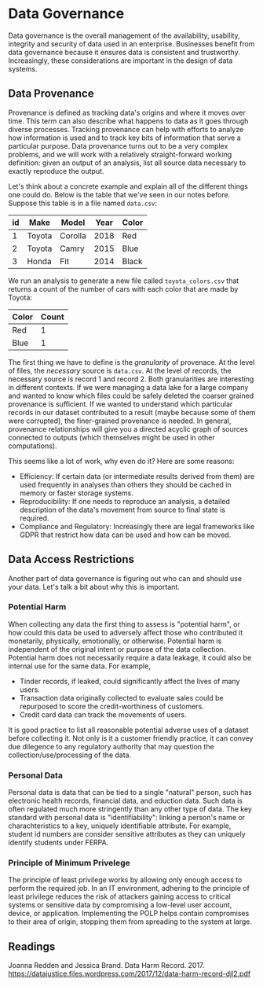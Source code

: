 # Data Governance
Data governance is the overall management of the availability, usability, integrity and security of data used in an enterprise. Businesses benefit from data governance because it ensures data is consistent and trustworthy. Increasingly, these considerations are important in the design of data systems.

## Data Provenance
Provenance is defined as tracking data's origins and where it moves over time. This term can also describe what happens to data as it goes through diverse processes. Tracking provenance can help with efforts to analyze how information is used and to track key bits of information that serve a particular purpose. Data provenance turns out to be a very complex problems, and we will work with a relatively straight-forward working definition: given an output of an analysis, list all source data necessary to exactly reproduce the output.

Let's think about a concrete example and explain all of the different things one could do. Below is the table that we've seen in our notes before. Suppose this table is in a file named `data.csv`:

|  id  | Make  | Model | Year | Color |
|----|----|----|----|----| 
|1| Toyota | Corolla | 2018 | Red |
|2| Toyota | Camry | 2015 | Blue |
|3| Honda | Fit | 2014 | Black |

We run an analysis to generate a new file called `toyota_colors.csv` that returns a count of the number of cars with each color that are made by Toyota:

|  Color  | Count  |
|----|----|
| Red  | 1 |
| Blue | 1 | 

The first thing we have to define is the *granularity* of provenace. At the level of files, the *necessary* source is `data.csv`. At the level of records, the necessary source is record 1 and record 2. Both granularities are interesting in different contexts. If we were managing a data lake for a large company and wanted to know which files could be safely deleted the coarser grained provenance is sufficient. If we wanted to understand which particular records in our dataset contributed to a result (maybe because some of them were corrupted), the finer-grained provenance is needed. In general, provenance relationships will give you a directed acyclic graph of sources connected to outputs (which themselves might be used in other computations).

This seems like a lot of work, why even do it? Here are some reasons:
- Efficiency: If certain data (or intermediate results derived from them) are used frequently in analyses than others they should be cached in memory or faster storage systems.
- Reproducibility: If one needs to reproduce an analysis, a detailed description of the data's movement from source to final state is required.
- Compliance and Regulatory: Increasingly there are legal frameworks like GDPR that restrict how data can be used and how can be moved.

## Data Access Restrictions
Another part of data governance is figuring out who can and should use your data. Let's talk a bit about why this is important. 

### Potential Harm
When collecting any data the first thing to assess is "potential harm", or how could this data be used to adversely affect those who contributed it monetarily, physically, emotionally, or otherwise. Potential harm is independent of the original intent or purpose of the data collection. Potential harm does not necessarily require a data leakage, it could also be internal use for the same data. For example,

- Tinder records, if leaked, could significantly affect the lives of many users.
- Transaction data originally collected to evaluate sales could be repurposed to score the credit-worthiness of customers.
- Credit card data can track the movements of users.

It is good practice to list all reasonable potential adverse uses of a dataset before collecting it. Not only is it a customer friendly practice, it can convey due dilegence to any regulatory authority that may question the collection/use/processing of the data.

### Personal Data
Personal data is data that can be tied to a single "natural" person, such has electronic health records, financial data, and eduction data. Such data is often regulated much more stringently than any other type of data. The key standard with personal data is "identifiability": linking a person's name or charachteristics to a key, uniquely identifiable attribute. For example, student id numbers are consider sensitive attributes as they can uniquely identify students under FERPA. 

### Principle of Minimum Privelege
The principle of least privilege works by allowing only enough access to perform the required job. In an IT environment, adhering to the principle of least privilege reduces the risk of attackers gaining access to critical systems or sensitive data by compromising a low-level user account, device, or application. Implementing the POLP helps contain compromises to their area of origin, stopping them from spreading to the system at large.

## Readings
Joanna Redden and Jessica Brand. Data	Harm Record. 2017. https://datajustice.files.wordpress.com/2017/12/data-harm-record-djl2.pdf
